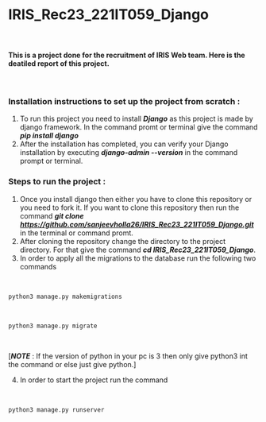 # IRIS_Rec23_221IT059_Django

<br>

#### This is a project done for the recruitment of IRIS Web team. Here is the deatiled report of this project.
<br>

### Installation instructions to set up the project from scratch :
1. To run this project you need to install ***Django*** as this project is made by django framework.
   In the command promt or terminal give the command ***pip install django***
2. After the installation has completed, you can verify your Django installation by executing ***django-admin --version*** in the command prompt or terminal.

### Steps to run the project :
1. Once you install django then either you have to clone this repository or you need to fork it. If you want to clone this repository then run the command ***git clone https://github.com/sanjeevholla26/IRIS_Rec23_221IT059_Django.git*** in the terminal or command promt.
2. After cloning the repository change the directory to the project directory. For that give the command ***cd IRIS_Rec23_221IT059_Django***.
3. In order to apply all the migrations to the database run the following two commands
<br>

    python3 manage.py makemigrations
   
  <br>
  
    python3 manage.py migrate
   
   <br>
   
   [***NOTE*** : If the version of python in your pc is 3 then only give python3 int the command or else just give python.]
   <br>
   
4. In order to start the project run the command 
<br>

    python3 manage.py runserver
